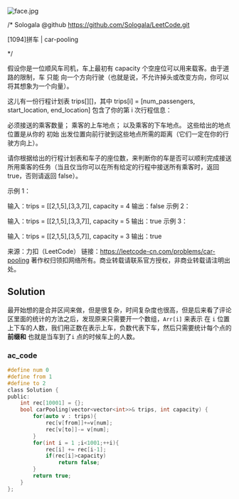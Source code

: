 ![face.jpg](https://pic.leetcode-cn.com/5f44c38cfca16ba4f3886e1c9e298c5ab18a215dc25e965ec357a430e783b3af-face.jpg)

/*
    Sologala   @github    https://github.com/Sologala/LeetCode.git

   [1094]拼车
     |     car-pooling

*/	

假设你是一位顺风车司机，车上最初有 capacity 个空座位可以用来载客。由于道路的限制，车 只能 向一个方向行驶（也就是说，不允许掉头或改变方向，你可以将其想象为一个向量）。

这儿有一份行程计划表 trips[][]，其中 trips[i] = [num_passengers, start_location, end_location] 包含了你的第 i 次行程信息：

必须接送的乘客数量；
乘客的上车地点；
以及乘客的下车地点。
这些给出的地点位置是从你的 初始 出发位置向前行驶到这些地点所需的距离（它们一定在你的行驶方向上）。

请你根据给出的行程计划表和车子的座位数，来判断你的车是否可以顺利完成接送所用乘客的任务（当且仅当你可以在所有给定的行程中接送所有乘客时，返回 true，否则请返回 false）。

 

示例 1：

输入：trips = [[2,1,5],[3,3,7]], capacity = 4
输出：false
示例 2：

输入：trips = [[2,1,5],[3,3,7]], capacity = 5
输出：true
示例 3：

输入：trips = [[2,1,5],[3,5,7]], capacity = 3
输出：true

来源：力扣（LeetCode）
链接：https://leetcode-cn.com/problems/car-pooling
著作权归领扣网络所有。商业转载请联系官方授权，非商业转载请注明出处。

## **Solution** 

最开始想的是合并区间来做，但是很复杂，时间复杂度也很高，但是后来看了评论区里面的统计的方法之后，发现原来只需要开一个数组，`Arr[i]` 来表示 在 `i` 位置上下车的人数，我们用正数在表示上车，负数代表下车，然后只需要统计每个点的**前缀和** 也就是当车到了`i` 点的时候车上的人数。

### **ac_code**
```c
#define num 0
#define from 1
#define to 2
class Solution {
public:
    int rec[10001] = {};
    bool carPooling(vector<vector<int>>& trips, int capacity) {
        for(auto v : trips){
            rec[v[from]]+=v[num];
            rec[v[to]]-= v[num];
        }
        for(int i = 1 ;i<1001;++i){
            rec[i] += rec[i-1];
            if(rec[i]>capacity) 
                return false;
        }
        return true;
    }
};
```